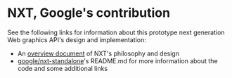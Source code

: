 NXT, Google's contribution
==========================

See the following links for information about this prototype next generation Web graphics API's design and implementation:
 - An [overview document](https://docs.google.com/document/u/2/d/1-lAvR9GXaNJiqUIpm3N2XuGUWv_JrkpGizDN0bNq7wY/edit) of NXT's philosophy and design
 - [google/nxt-standalone](https://github.com/google/nxt-standalone)'s README.md for more information about the code and some additional links
